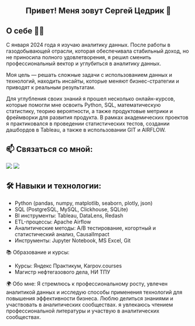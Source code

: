 <h2 style="text-align: center;">Привет! Меня зовут Сергей Цедрик 👋</h2>


## О себе  👨‍💻
С января 2024 года я изучаю аналитику данных. После работы в газодобывающей отрасли, которая обеспечивала стабильный доход, но не приносила полного удовлетворения, я решил сменить профессиональный вектор и углубиться в аналитику данных.

Моя цель — решать сложные задачи с использованием данных и технологий, находить инсайты, которые меняют бизнес-стратегии и приводят к реальным результатам.

Для углубления своих знаний я прошел несколько онлайн-курсов, которые помогли мне освоить Python, SQL, математическую статистику, теорию вероятности, а также продуктовые метрики и фреймворки для развития продукта. В рамках академических проектов я практиковался в проведении статистических тестов, создании дашбордов в Tableau, а также в использовании GIT и AIRFLOW.

## 📫 Связаться со мной:
[![](https://camo.githubusercontent.com/f8b8b70a2bbb0d3cb64c6a128ee14c2191da7b2b2bfb1d6f0d6a6aba224d6c79/68747470733a2f2f696d672e736869656c64732e696f2f62616467652f54656c656772616d2d626c75653f6c6f676f3d74656c656772616d266c6f676f436f6c6f723d7768697465267374796c653d666f722d7468652d6261646765)](https://t.me/Stsiedrik)
[![](https://camo.githubusercontent.com/1923dc8748af2ba3baefbb9e3f271d56af1a24007ee593dfeef55649b289dc9c/68747470733a2f2f696d672e736869656c64732e696f2f62616467652f564b2d626c75653f6c6f676f3d564b266c6f676f436f6c6f723d7768697465267374796c653d666f722d7468652d6261646765)](https://vk.com/id141481321)

## 🛠 Навыки и технологии:

- Python (pandas, numpy, matplotlib, seaborn, plotly, json)
- SQL (PostgreSQL, MySQL, Clickhouse, SQLite)
- BI инструменты: Tableau, DataLens, Redash
- ETL-процессы: Apache Airflow
- Аналитические методы: A/B тестирование, когортный и статистический анализ, CausalImpact
- Инструменты: Jupyter Notebook, MS Excel, Git

📚 Образование и курсы:
- Курсы: Яндекс Практикум, Karpov.courses
- Магистр нефтегазового дела, НИ ТПУ

🌍 Обо мне: Я стремлюсь к профессиональному росту, увлечен аналитикой данных и исследую способы применения технологий для повышения эффективности бизнеса. Люблю делиться знаниями и участвовать в аналитических сообществах. я увлекаюсь чтением профессиональной литературы и участвую в аналитических сообществах.
